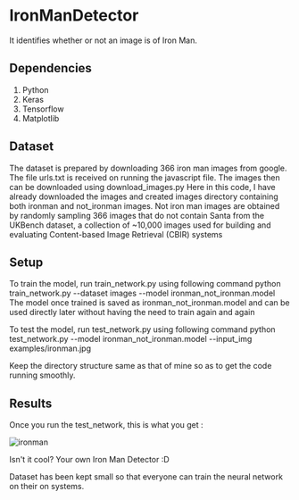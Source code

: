 # IronManDetector

It identifies whether or not an image is of Iron Man. 

## Dependencies

1. Python
2. Keras
3. Tensorflow
4. Matplotlib

## Dataset

The dataset is prepared by downloading 366 iron man images from google. The file urls.txt is received on running the javascript file.
The images then can be downloaded using download_images.py 
Here in this code, I have already downloaded the images and created images directory containing both ironman and not_ironman images. 
Not iron man images are obtained by randomly sampling 366 images that do not contain Santa from the UKBench dataset, a collection of ~10,000 images used for building and evaluating Content-based Image Retrieval (CBIR) systems

## Setup

To train the model, run train_network.py using following command
python train_network.py --dataset images --model ironman_not_ironman.model
The model once trained is saved as ironman_not_ironman.model and can be used directly later without having the need to train again and again

To test the model, run test_network.py using following command
python test_network.py --model ironman_not_ironman.model --input_img examples/ironman.jpg

Keep the directory structure same as that of mine so as to get the code running smoothly.

## Results

Once you run the test_network, this is what you get :

![ironman](https://user-images.githubusercontent.com/19779081/42071726-6bbb13fe-7b7a-11e8-87f5-5b7f6b9cb33d.PNG)

Isn't it cool? Your own Iron Man Detector :D

Dataset has been kept small so that everyone can train the neural network on their on systems. 
